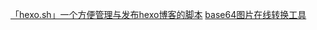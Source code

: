[「hexo.sh」一个方便管理与发布hexo博客的脚本](https://xaoxuu.com/wiki/hexo.sh/)
[base64图片在线转换工具](https://tool.chinaz.com/tools/imgtobase)